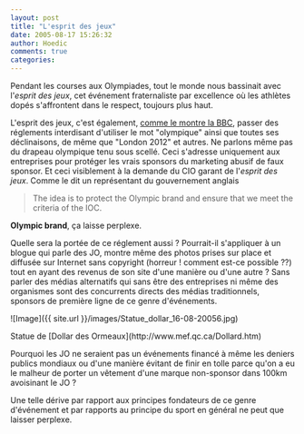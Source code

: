 ```yaml
---
layout: post
title: "L'esprit des jeux"
date: 2005-08-17 15:26:32
author: Hoedic
comments: true
categories: 
---
```



Pendant les courses aux Olympiades, tout le monde nous bassinait avec l'*esprit des jeux*, cet événement fraternaliste par excellence où les athlètes dopés s'affrontent dans le respect, toujours plus haut.

L'esprit des jeux, c'est également, [comme le montre la BBC](http://news.bbc.co.uk/sport1/hi/other_sports/olympics_2012/4744983.stm), passer des réglements interdisant d'utiliser le mot "olympique" ainsi que toutes ses déclinaisons, de même que "London 2012" et autres. Ne parlons même pas du drapeau olympique tenu sous scellé. Ceci s'adresse uniquement aux entreprises pour protéger les vrais sponsors du marketing abusif de faux sponsor. Et ceci visiblement à la demande du CIO garant de l'*esprit des jeux*. Comme le dit un représentant du gouvernement anglais

<blockquote class="citation">The idea is to protect the Olympic brand and ensure that we meet the criteria of the IOC.</blockquote>

**Olympic brand**, ça laisse perplexe.

Quelle sera la portée de ce réglement aussi ? Pourrait-il s'appliquer à un blogue qui parle des JO, montre même des photos prises sur place et diffusée sur Internet sans copyright (horreur ! comment est-ce possible ??) tout en ayant des revenus de son site d'une manière ou d'une autre ? Sans parler des médias alternatifs qui sans être des entreprises ni même des organismes sont des concurrents directs des médias traditionnels, sponsors de première ligne de ce genre d'événements.

![Image]({{ site.url }}/images/Statue_dollar_16-08-20056.jpg)
<div class="photoattrib">Statue de [Dollar des Ormeaux](http://www.mef.qc.ca/Dollard.htm)</div>



Pourquoi les JO ne seraient pas un événements financé à même les deniers publics mondiaux ou d'une manière évitant de finir en tolle parce qu'on a eu le malheur de porter un vêtement d'une marque non-sponsor dans 100km avoisinant le JO ?

Une telle dérive par rapport aux principes fondateurs de ce genre d'événement et par rapports au principe du sport en général ne peut que laisser perplexe.